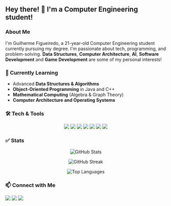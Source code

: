 ## Hey there! 👋 I'm a Computer Engineering student!

### About Me  
I'm Guilherme Figueiredo, a 21-year-old Computer Engineering student currently pursuing my degree.  I'm passionate about tech, programming, and problem-solving. **Data Structures**, **Computer Architecture**, **AI**, **Software Development** and **Game Development** are some of my personal interests!

### 🌱 Currently Learning  
- Advanced **Data Structures & Algorithms**  
- **Object-Oriented Programming** in Java and C++
- **Mathematical Computing** (Algebra & Graph Theory)  
- **Computer Architecture and Operating Systems** 

### 🛠️ Tech & Tools  
<p align="center">
  <img src="https://img.shields.io/badge/-C-00599C?style=flat&logo=c&logoColor=white" />
  <img src="https://img.shields.io/badge/-C++-00599C?style=flat&logo=c%2B%2B&logoColor=white" />
  <img src="https://img.shields.io/badge/-Java-007396?style=flat&logo=java&logoColor=white" />
  <img src="https://img.shields.io/badge/-Swift-FA7343?style=flat&logo=swift&logoColor=white" />
  <img src="https://img.shields.io/badge/-Python-3776AB?style=flat&logo=python&logoColor=white" />
  <img src="https://img.shields.io/badge/-JavaScript-F7DF1E?style=flat&logo=javascript&logoColor=black" />
  <img src="https://img.shields.io/badge/-VHDL-8B008B?style=flat&logoColor=white" />
</p>

### ✅ Stats
<p align="center"> <img src="https://github-readme-stats.vercel.app/api?username=Louzadino&show_icons=true&theme=tokyonight&hide_border=true" alt="GitHub Stats" /> </p> <p align="center"> <img src="https://github-readme-streak-stats.herokuapp.com/?user=Louzadino&theme=tokyonight&hide_border=true" alt="GitHub Streak" /> </p> <p align="center"> <img src="https://github-readme-stats.vercel.app/api/top-langs/?username=Louzadino&layout=compact&langs_count=8&theme=tokyonight&hide_border=true" alt="Top Languages" /> </p>

### 📫 Connect with Me  
<div> 
  <a href="https://www.instagram.com/guilhermefigueiredo94/" target="_blank"><img src="https://img.shields.io/badge/-Instagram-%23E4405F?style=for-the-badge&logo=instagram&logoColor=white" target="_blank"></a>
  <a href = "mailto:guilhermelouzada852@gmail.com"><img src="https://img.shields.io/badge/-Gmail-%23333?style=for-the-badge&logo=gmail&logoColor=white" target="_blank"></a>
  <a href="" target="_blank"><img src="https://img.shields.io/badge/-LinkedIn-%230077B5?style=for-the-badge&logo=linkedin&logoColor=white" target="_blank"></a> 
  
</div>
